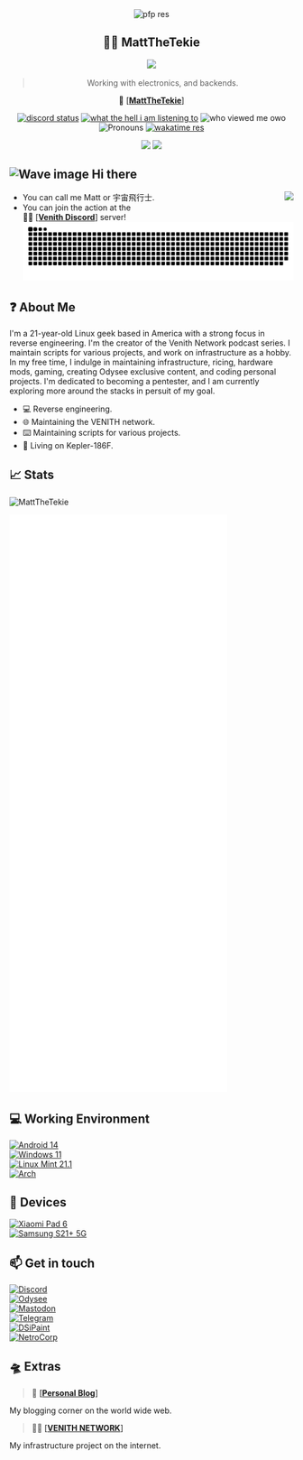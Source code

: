 <div align="center">
    <img alt='pfp res' src='https://svg-banners.vercel.app/api?type=rainbow&text1=MattTheTekie%20&width=800&height=400' />  
  <h2>🐱‍💻 MattTheTekie</h2>
  <img src="https://readme-typing-svg.herokuapp.com/?font=courier+new&color=0BF700&lines=Hello!+My+name+is+Matt!;A.K.A+MattTheTekie+or+Matthew%20P." />
  <blockquote>Working with electronics, and backends.</blockquote>

📡 [[**MattTheTekie**]](https://home.venith.net/)

  <a href='https://discord.com/users/846112982772613171' target='_blank'><img alt="discord status" src="https://api.statusbadges.me/badge/status/846112982772613171" /></a>
  <a href="https://api.statusbadges.me/openspotify/846112982772613171"><img alt="what the hell i am listening to" src="https://api.statusbadges.me/badge/spotify/846112982772613171" /></a>
  <img alt="who viewed me owo" src="https://komarev.com/ghpvc/?username=MattTheTekie" />
  <img alt='Pronouns' src='https://img.shields.io/badge/pronouns-he/bi-lightgrey' />
  <a href="https://wakatime.com/@MattTheTekie" target='_blank'>
    <img alt='wakatime res' src='https://wakatime.com/badge/user/2f8520ba-7155-4dbf-9965-0a4fc30cdf7f.svg' />
  </a>  
  <p align="center">
<img src='https://tag.rc24.xyz/846112982772613171/tag.max.png'>
      <a href="https://skillicons.dev">
      <img src='https://skillicons.dev/icons?i=kotlin,go,react,ts,tailwind,docker,cloudflare,git,k8s,nodejs,postgres,redis,nextjs,prometheus,grafana,discord,vue,bots,java,gatsby,graphql,idea,js,linux,md,sass,workers,ktor,bash,electron' />
    </a>
  </p>
</div>

##     <img alt="Wave image" src="https://user-images.githubusercontent.com/68912857/218808235-50f91cfa-5ec0-43c3-89f7-abb8d4258621.gif" width="40" height="40"/> Hi there
<a href="https://spotify-github-profile.vercel.app/api/view?uid=315qfjut4hle4ktych3hcsh6vzsa&redirect=true"><img align="right" src="https://spotify-github-profile.vercel.app/api/view?uid=315qfjut4hle4ktych3hcsh6vzsa&cover_image=true&theme=novatorem&bar_color=53b14f&bar_color_cover=false" /></a>
 - You can call me Matt or 宇宙飛行士.
 - You can join the action at the <br> 🐱‍💻 [[**Venith Discord**]](https://gg.gg/venith_) server!
[![Snake Graph](https://raw.githubusercontent.com/MattTheTekie/MattTheTekie/master/github-snake.svg)](https://github.com/MattTheTekie)

## ❓ About Me
   I'm a 21-year-old Linux geek based in America with a strong focus in reverse engineering. I'm the creator of the Venith Network podcast series. I maintain scripts for various projects, and work on infrastructure as a hobby. In my free time, I indulge in maintaining infrastructure, ricing, hardware mods, gaming, creating Odysee exclusive content, and coding personal projects. I'm dedicated to becoming a pentester, and I am currently exploring more around the stacks in persuit of my goal. 
 - 💻 Reverse engineering.
 - 🌐 Maintaining the VENITH network.
 - ⌨️ Maintaining scripts for various projects.
 - 🌌 Living on Kepler-186F.

## 📈 Stats
<p><img align="center" src="https://github-readme-stats.vercel.app/api?username=MattTheTekie&count_private=true&show_icons=true&theme=chartreuse-dark" alt="MattTheTekie" /></p>
<p><img src="/github-metrics.svg" alt="Metrics"></p>

## 💻 Working Environment
[![Android 14](https://img.shields.io/badge/Android%2014-3ddc84?style=flat&logo=android&logoColor=ffffff)](https://www.android.com/android-14/)<br>
[![Windows 11](https://img.shields.io/badge/Windows%2011-00adef?style=flat&logo=windows&logoColor=ffffff)](https://www.teamos.xyz/threads/windows-10-x-lite-redstone-redux.193627/)<br>
[![Linux Mint 21.1](https://img.shields.io/badge/Linux%20Mint-Mint?logo=linux-mint&logoColor=fff&style=flat)](https://linuxmint.com/)<br>
[![Arch](https://img.shields.io/badge/Arch%20Linux-1793D1?logo=arch-linux&logoColor=fff&style=flat)](https://archlinux.org/)<br>

## 📱 Devices
[![Xiaomi Pad 6](https://img.shields.io/badge/Xiaomi%20Pad%206-fd4900?style=flat&logo=Xiaomi&logoColor=ffffff)](https://MattTheTekie.surge.sh/redmi.html)<br>
[![Samsung S21+ 5G](https://img.shields.io/badge/Samsung%20S21+%205G-fd4900?style=flat&logo=Samsung&logoColor=ffffff&color=blue)](https://icecat.biz/en/p/samsung/sm-g996bzvgeue/galaxy-smartphones-8806090882357-sm-g996b-88009632.html)<br>

## 📫 Get in touch
[![Discord](https://tinyurl.com/3b9s4sz7)](https://discord.com/invite/Xjfy4sJpWx)<br>
[![Odysee](https://img.shields.io/badge/MattTheTekie-EF1970?style=flat&logo=Odysee&logoColor=white)](https://odysee.com/@mattdoestech726:5)<br>
[![Mastodon](https://img.shields.io/badge/%40ASTAFATHERSATAN-0088cc?style=flat&logo=mastodon&logoColor=ffffff)](https://nerdculture.de/@ASTAFATHERSATAN)<br>
[![Telegram](https://img.shields.io/badge/%40Knight666_666-0088cc?style=flat&logo=telegram&logoColor=ffffff)](https://t.me/Knight666_666)<br>
[![DSiPaint](https://img.shields.io/badge/%F0%9F%8E%A8%20MattFromSpace-blue.svg?style=flat)](https://dsipaint.com/member/?id=152737)<br>
[![NetroCorp](https://tinyurl.com/bdffr5tr)](https://netrocorp.net/users/61)<br>

## 🛸 Extras&nbsp;

> 🔭 [[**Personal Blog**]](https://home.venith.net/blog/)

My blogging corner on the world wide web.&nbsp;

> 🐱‍💻 [[**VENITH NETWORK**]](https://venith.net/)

My infrastructure project on the internet.&nbsp;
